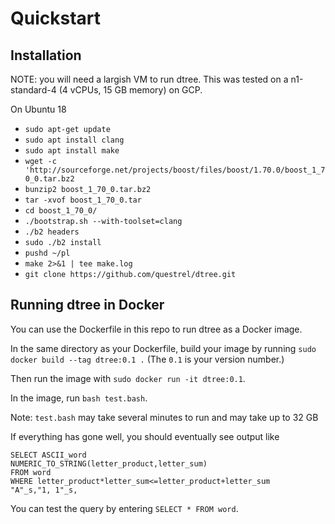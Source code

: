 # Quickstart

## Installation

NOTE: you will need a largish VM to run dtree. This was tested on a n1-standard-4 (4 vCPUs, 15 GB memory) on GCP.

On Ubuntu 18

* `sudo apt-get update`
* `sudo apt install clang`
* `sudo apt install make`
* `wget -c 'http://sourceforge.net/projects/boost/files/boost/1.70.0/boost_1_70_0.tar.bz2`
* `bunzip2 boost_1_70_0.tar.bz2`
* `tar -xvof boost_1_70_0.tar`
* `cd boost_1_70_0/`
* `./bootstrap.sh --with-toolset=clang`
* `./b2 headers`
* `sudo ./b2 install`
* `pushd ~/pl` 
* `make 2>&1 | tee make.log`
* `git clone https://github.com/questrel/dtree.git`


## Running dtree in Docker

You can use the Dockerfile in this repo to run dtree as a Docker image. 

In the same directory as your Dockerfile, build your image by running `sudo docker build --tag dtree:0.1 .` (The `0.1` is your version number.) 

Then run the image with `sudo docker run -it dtree:0.1`.

In the image, run `bash test.bash`. 

Note: `test.bash` may take several minutes to run and may take up to 32 GB

If everything has gone well, you should eventually see output like 

````
SELECT ASCII_word
NUMERIC_TO_STRING(letter_product,letter_sum)
FROM word
WHERE letter_product*letter_sum<=letter_product+letter_sum
"A"_s,"1, 1"_s,
````

You can test the query by entering `SELECT *
FROM word`. 
